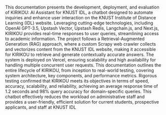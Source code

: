 This documentation presents the development, deployment, and evaluation of KIRIKOU: AI
Assistant for KNUST IDL, a chatbot designed to automate inquiries and enhance user
interaction on the KNUST Institute of Distance Learning (IDL) website. Leveraging
cutting-edge technologies, including OpenAI GPT-3.5, Upstash Vector, Upstash Redis,
Langchain.js, and Next.js, KIRIKOU provides real-time responses to user queries,
streamlining access to academic information.
The project follows a Retrieval-Augmented Generation (RAG) approach, where a custom
Scrapy web crawler collects and vectorizes content from the KNUST IDL website, making it
accessible for KIRIKOU to retrieve and generate contextually accurate answers. The system
is deployed on Vercel, ensuring scalability and high availability for handling multiple
concurrent user requests.
This documentation outlines the entire lifecycle of KIRIKOU, from inception to real-world
testing, covering system architecture, key components, and performance metrics. Rigorous
testing confirmed that KIRIKOU meets its objectives in terms of speed, accuracy, scalability,
and reliability, achieving an average response time of 1.2 seconds and 98% query accuracy
for domain-specific queries. This chatbot effectively reduces the workload on administrative
staff and provides a user-friendly, efficient solution for current students, prospective
applicants, and staff at KNUST IDL
